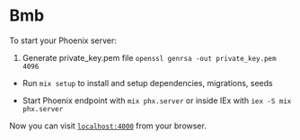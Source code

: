 # Bmb

To start your Phoenix server:

1. Generate private_key.pem file `openssl genrsa -out private_key.pem 4096`

  * Run `mix setup` to install and setup dependencies, migrations, seeds
  <!-- * Run `mix setup` to install and setup dependencies -->
  <!-- * Run `mix ecto.migrate`  -->
  <!-- * Run `mix run priv/repo/seeds/seed_products.ex` -->
  <!-- * Run `mix run priv/repo/seeds/seed_categories.ex` -->
  <!-- * Run `mix run priv/repo/seeds/seed_products_categories.ex` -->
  <!-- * Run `mix run priv/repo/seeds/seed_products_recommendations.ex` -->
  <!-- * Run `mix run priv/repo/seeds/seed_accounts.ex` -->
  <!-- * Run `mix run priv/repo/seeds/seed_featured_products.ex` -->
  <!-- * Run `mix run priv/repo/seeds/seed_products_instructions_download_urls.ex` -->
 

  * Start Phoenix endpoint with `mix phx.server` or inside IEx with `iex -S mix phx.server`

Now you can visit [`localhost:4000`](http://localhost:4000) from your browser.

